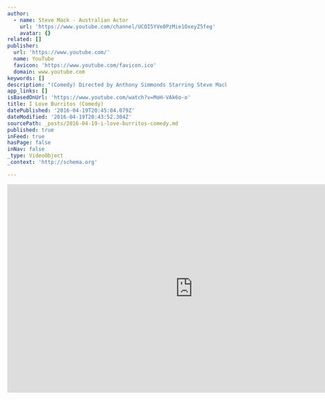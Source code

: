 ```yaml
---
author:
  - name: Steve Mack - Australian Actor
    url: 'https://www.youtube.com/channel/UCOI5YVe0PzMie1OxeyZ5feg'
    avatar: {}
related: []
publisher:
  url: 'https://www.youtube.com/'
  name: YouTube
  favicon: 'https://www.youtube.com/favicon.ico'
  domain: www.youtube.com
keywords: []
description: "(Comedy) Directed by Anthony Simmonds Starring Steve Mack as 'Barry' Nominated for 'Best short film - Australian Screen Industry Network' Awards 2015"
app_links: []
isBasedOnUrl: 'https://www.youtube.com/watch?v=MoH-VAk6o-o'
title: I Love Burritos (Comedy)
datePublished: '2016-04-19T20:45:04.079Z'
dateModified: '2016-04-19T20:43:52.304Z'
sourcePath: _posts/2016-04-19-i-love-burritos-comedy.md
published: true
inFeed: true
hasPage: false
inNav: false
_type: VideoObject
_context: 'http://schema.org'

---
```

<iframe src="https://cdn.embedly.com/widgets/media.html?src=https%3A%2F%2Fwww.youtube.com%2Fembed%2FMoH-VAk6o-o%3Ffeature%3Doembed&amp;url=https%3A%2F%2Fwww.youtube.com%2Fwatch%3Fv%3DMoH-VAk6o-o&amp;image=https%3A%2F%2Fi.ytimg.com%2Fvi%2FMoH-VAk6o-o%2Fhqdefault.jpg&amp;key=b7d04c9b404c499eba89ee7072e1c4f7&amp;type=text%2Fhtml&amp;schema=youtube" width="854" height="480" scrolling="no" frameborder="0" allowfullscreen="" style=""></iframe>